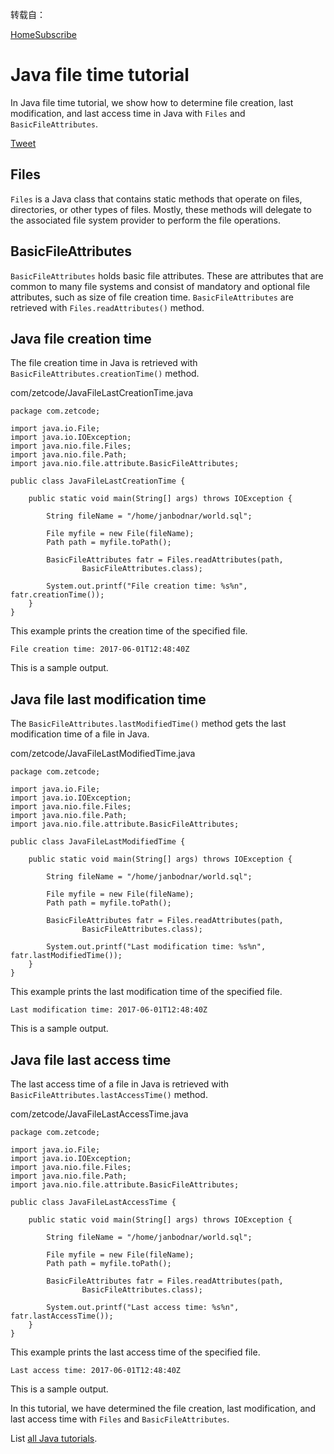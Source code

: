 转载自：

[Home](http://zetcode.com/)[Subscribe](http://zetcode.us13.list-manage.com/subscribe?u=9def9ccd4c70dbbaf691f90fc&id=6556210f80)

# Java file time tutorial

In Java file time tutorial, we show how to determine file creation, last modification, and last access time in Java with `Files` and `BasicFileAttributes`.

[Tweet](https://twitter.com/share)

## Files

`Files` is a Java class that contains static methods that operate on files, directories, or other types of files. Mostly, these methods will delegate to the associated file system provider to perform the file operations.



## BasicFileAttributes

`BasicFileAttributes` holds basic file attributes. These are attributes that are common to many file systems and consist of mandatory and optional file attributes, such as size of file creation time. `BasicFileAttributes` are retrieved with `Files.readAttributes()` method.

## Java file creation time

The file creation time in Java is retrieved with `BasicFileAttributes.creationTime()` method.

com/zetcode/JavaFileLastCreationTime.java

```
package com.zetcode;

import java.io.File;
import java.io.IOException;
import java.nio.file.Files;
import java.nio.file.Path;
import java.nio.file.attribute.BasicFileAttributes;

public class JavaFileLastCreationTime {

    public static void main(String[] args) throws IOException {
        
        String fileName = "/home/janbodnar/world.sql";
        
        File myfile = new File(fileName);
        Path path = myfile.toPath();
        
        BasicFileAttributes fatr = Files.readAttributes(path, 
                BasicFileAttributes.class);
        
        System.out.printf("File creation time: %s%n", fatr.creationTime());
    }
}
```

This example prints the creation time of the specified file.

```
File creation time: 2017-06-01T12:48:40Z
```

This is a sample output.



## Java file last modification time

The `BasicFileAttributes.lastModifiedTime()` method gets the last modification time of a file in Java.

com/zetcode/JavaFileLastModifiedTime.java

```
package com.zetcode;

import java.io.File;
import java.io.IOException;
import java.nio.file.Files;
import java.nio.file.Path;
import java.nio.file.attribute.BasicFileAttributes;

public class JavaFileLastModifiedTime {

    public static void main(String[] args) throws IOException {

        String fileName = "/home/janbodnar/world.sql";

        File myfile = new File(fileName);
        Path path = myfile.toPath();

        BasicFileAttributes fatr = Files.readAttributes(path,
                BasicFileAttributes.class);

        System.out.printf("Last modification time: %s%n", fatr.lastModifiedTime());
    }
}
```

This example prints the last modification time of the specified file.

```
Last modification time: 2017-06-01T12:48:40Z
```

This is a sample output.

## Java file last access time

The last access time of a file in Java is retrieved with `BasicFileAttributes.lastAccessTime()` method.

com/zetcode/JavaFileLastAccessTime.java

```
package com.zetcode;

import java.io.File;
import java.io.IOException;
import java.nio.file.Files;
import java.nio.file.Path;
import java.nio.file.attribute.BasicFileAttributes;

public class JavaFileLastAccessTime {

    public static void main(String[] args) throws IOException {

        String fileName = "/home/janbodnar/world.sql";

        File myfile = new File(fileName);
        Path path = myfile.toPath();

        BasicFileAttributes fatr = Files.readAttributes(path,
                BasicFileAttributes.class);

        System.out.printf("Last access time: %s%n", fatr.lastAccessTime());        
    }
}
```

This example prints the last access time of the specified file.

```
Last access time: 2017-06-01T12:48:40Z
```

This is a sample output.

In this tutorial, we have determined the file creation, last modification, and last access time with `Files` and `BasicFileAttributes`.



List [all Java tutorials](http://zetcode.com/all#java).